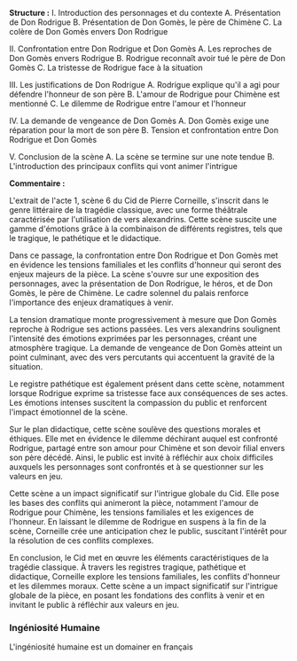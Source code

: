 **Structure :**
I. Introduction des personnages et du contexte A. Présentation de Don Rodrigue B. Présentation de Don Gomès, le père de Chimène C. La colère de Don Gomès envers Don Rodrigue

II. Confrontation entre Don Rodrigue et Don Gomès A. Les reproches de Don Gomès envers Rodrigue B. Rodrigue reconnaît avoir tué le père de Don Gomès C. La tristesse de Rodrigue face à la situation

III. Les justifications de Don Rodrigue A. Rodrigue explique qu'il a agi pour défendre l'honneur de son père B. L'amour de Rodrigue pour Chimène est mentionné C. Le dilemme de Rodrigue entre l'amour et l'honneur

IV. La demande de vengeance de Don Gomès A. Don Gomès exige une réparation pour la mort de son père B. Tension et confrontation entre Don Rodrigue et Don Gomès

V. Conclusion de la scène A. La scène se termine sur une note tendue B. L'introduction des principaux conflits qui vont animer l'intrigue

**Commentaire :**



L'extrait de l'acte 1, scène 6 du Cid de Pierre Corneille, s'inscrit dans le genre littéraire de la tragédie classique, avec une forme théâtrale caractérisée par l'utilisation de vers alexandrins. Cette scène suscite une gamme d'émotions grâce à la combinaison de différents registres, tels que le tragique, le pathétique et le didactique.

Dans ce passage, la confrontation entre Don Rodrigue et Don Gomès met en évidence les tensions familiales et les conflits d'honneur qui seront des enjeux majeurs de la pièce. La scène s'ouvre sur une exposition des personnages, avec la présentation de Don Rodrigue, le héros, et de Don Gomès, le père de Chimène. Le cadre solennel du palais renforce l'importance des enjeux dramatiques à venir.

La tension dramatique monte progressivement à mesure que Don Gomès reproche à Rodrigue ses actions passées. Les vers alexandrins soulignent l'intensité des émotions exprimées par les personnages, créant une atmosphère tragique. La demande de vengeance de Don Gomès atteint un point culminant, avec des vers percutants qui accentuent la gravité de la situation.

Le registre pathétique est également présent dans cette scène, notamment lorsque Rodrigue exprime sa tristesse face aux conséquences de ses actes. Les émotions intenses suscitent la compassion du public et renforcent l'impact émotionnel de la scène.

Sur le plan didactique, cette scène soulève des questions morales et éthiques. Elle met en évidence le dilemme déchirant auquel est confronté Rodrigue, partagé entre son amour pour Chimène et son devoir filial envers son père décédé. Ainsi, le public est invité à réfléchir aux choix difficiles auxquels les personnages sont confrontés et à se questionner sur les valeurs en jeu.

Cette scène a un impact significatif sur l'intrigue globale du Cid. Elle pose les bases des conflits qui animeront la pièce, notamment l'amour de Rodrigue pour Chimène, les tensions familiales et les exigences de l'honneur. En laissant le dilemme de Rodrigue en suspens à la fin de la scène, Corneille crée une anticipation chez le public, suscitant l'intérêt pour la résolution de ces conflits complexes.

En conclusion, le Cid met en œuvre les éléments caractéristiques de la tragédie classique. À travers les registres tragique, pathétique et didactique, Corneille explore les tensions familiales, les conflits d'honneur et les dilemmes moraux. Cette scène a un impact significatif sur l'intrigue globale de la pièce, en posant les fondations des conflits à venir et en invitant le public à réfléchir aux valeurs en jeu.

### Ingéniosité  Humaine

L'ingéniosité humaine est un domainer en français 